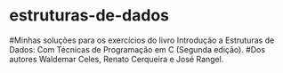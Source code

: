 # estruturas-de-dados
#Minhas soluções para os exercícios do livro Introdução a Estruturas de Dados: Com Técnicas de Programação em C (Segunda edição).
#Dos autores Waldemar Celes, Renato Cerqueira e José Rangel.
